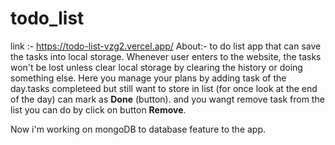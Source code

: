 # todo_list

link :- https://todo-list-vzg2.vercel.app/
 About:- to do list app that can save the tasks into local storage.
 Whenever user enters to the website, the tasks won't be lost unless clear local storage by clearing the history or doing something else.
 Here you manage your plans by adding task of the day.tasks completeed but still want to store in list (for once look at the end of the day) can mark as **Done** (button).
 and you wangt remove task from the list you can do by click on button **Remove**.
 
 Now i'm working on mongoDB to database feature to the app.
